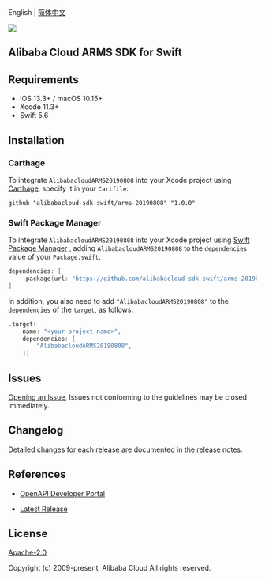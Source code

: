 English | [简体中文](README-CN.md)

![](https://aliyunsdk-pages.alicdn.com/icons/AlibabaCloud.svg)

## Alibaba Cloud ARMS SDK for Swift

## Requirements

- iOS 13.3+ / macOS 10.15+
- Xcode 11.3+
- Swift 5.6

## Installation

### Carthage

To integrate `AlibabacloudARMS20190808` into your Xcode project using [Carthage](https://github.com/Carthage/Carthage), specify it in your `Cartfile`:

```ogdl
github "alibabacloud-sdk-swift/arms-20190808" "1.0.0"
```

### Swift Package Manager

To integrate `AlibabacloudARMS20190808` into your Xcode project using [Swift Package Manager](https://swift.org/package-manager/) , adding `AlibabacloudARMS20190808` to the `dependencies` value of your `Package.swift`.

```swift
dependencies: [
    .package(url: "https://github.com/alibabacloud-sdk-swift/arms-20190808.git", from: "1.0.0")
]
```

In addition, you also need to add `"AlibabacloudARMS20190808"` to the `dependencies` of the `target`, as follows:

```swift
.target(
    name: "<your-project-name>",
    dependencies: [
        "AlibabacloudARMS20190808",
    ])
```

## Issues

[Opening an Issue](https://github.com/alibabacloud-sdk-swift/arms-20190808/issues/new), Issues not conforming to the guidelines may be closed immediately.

## Changelog

Detailed changes for each release are documented in the [release notes](./ChangeLog.txt).

## References

* [OpenAPI Developer Portal](https://next.api.alibabacloud.com/home)
- [Latest Release](https://github.com/alibabacloud-sdk-swift/arms-20190808)

## License

[Apache-2.0](http://www.apache.org/licenses/LICENSE-2.0)

Copyright (c) 2009-present, Alibaba Cloud All rights reserved.
